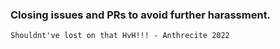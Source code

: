 ### Closing issues and PRs to avoid further harassment.

```
Shouldnt've lost on that HvH!!! - Anthrecite 2022
```
